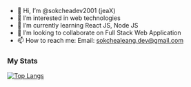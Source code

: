 - 👋 Hi, I’m @sokcheadev2001 (jeaX)
- 👀 I’m interested in web technologies
- 🌱 I’m currently learning React JS, Node JS
- 💞️ I’m looking to collaborate on Full Stack Web Application
- 📫 How to reach me: Email: sokchealeang.dev@gmail.com
<h3>My Stats</h3>

[![Top Langs](https://github-readme-stats.vercel.app/api/top-langs/?username=sokcheadev2001&hide=html,css)](https://github.com/anuraghazra/github-readme-stats)
